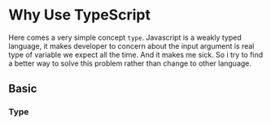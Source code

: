 # Why Use TypeScript

Here comes a very simple concept `type`. Javascript is a weakly typed language, it makes developer to concern about the input argument is real type of variable we expect all the time. And it makes me sick. So i try to find a better way to solve this problem rather than change to other language.

## Basic

### Type

